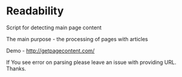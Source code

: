 # Readability

Script for detecting main page content

The main purpose - the processing of pages with articles

Demo - http://getpagecontent.com/

If You see error on parsing please leave an issue with providing URL. Thanks.
